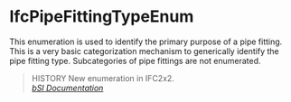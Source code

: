 IfcPipeFittingTypeEnum
======================
This enumeration is used to identify the primary purpose of a pipe fitting.
This is a very basic categorization mechanism to generically identify the pipe
fitting type. Subcategories of pipe fittings are not enumerated.  
  
> HISTORY  New enumeration in IFC2x2.  
[ _bSI
Documentation_](https://standards.buildingsmart.org/IFC/DEV/IFC4_2/FINAL/HTML/schema/ifchvacdomain/lexical/ifcpipefittingtypeenum.htm)


